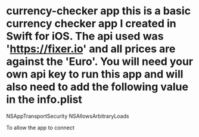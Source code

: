 # currency-checker app this is a basic currency checker app I created in Swift for iOS.  The api used was 'https://fixer.io' and all prices are against the 'Euro'.  You will need your own api key to run this app and will also need to add the following value in the info.plist 
<key>NSAppTransportSecurity</key>
	<dict>
		<key>NSAllowsArbitraryLoads</key>
		<true/>
	</dict>
  
  To allow the app to connect
